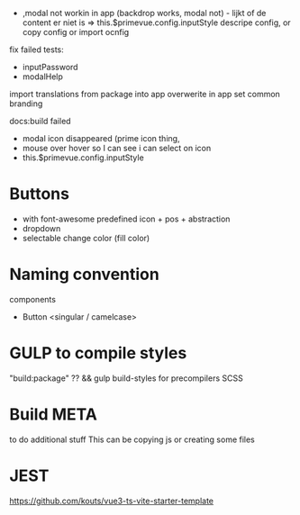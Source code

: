 - ,modal not workin in app (backdrop works, modal not) -  lijkt of de content er niet is => this.$primevue.config.inputStyle
descripe config, or copy config or import ocnfig

fix failed tests:
- inputPassword
- modalHelp

import translations from package into app
overwerite in app
set common branding


docs:build failed


- modal icon disappeared (prime icon thing,
- mouse over hover so I can see i can select on icon
- this.$primevue.config.inputStyle


# Buttons
- with font-awesome predefined icon + pos + abstraction
- dropdown
- selectable change color (fill color)


# Naming convention
components
 - Button <singular / camelcase>




# GULP to compile styles
"build:package" ??
&& gulp build-styles
for precompilers SCSS

# Build META 
to do additional stuff
This can be copying js or creating some files



# JEST
https://github.com/kouts/vue3-ts-vite-starter-template

